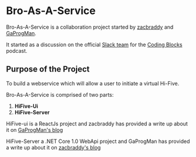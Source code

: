 # Bro-As-A-Service

Bro-As-A-Service is a collaboration project started by [zacbraddy](http://thereactionary.net/) and [GaProgMan](https://dotnetcore.gaprogman.com/).

It started as a discussion on the official [Slack team](https://codingblocks.slack.com) for the [Coding Blocks](http://www.codingblocks.net/) podcast.

## Purpose of the Project

To build a webservice which will allow a user to initiate a virtual Hi-Five.

Bro-As-A-Service is comprised of two parts:

1. **HiFive-Ui**
1. **HiFive-Server**

HiFive-ui is a ReactJs project and zacbraddy has provided a write up about it on [GaProgMan's blog](https://dotnetcore.gaprogman.com/2016/11/17/you-got-a-friend-in-me-building-a-react-front-end-friend-for-a-net-core-app/)

HiFive-Server a .NET Core 1.0 WebApi project and GaProgMan has provided a write up about it on [zacbraddy's blog](http://thereactionary.net/you-got-a-friend-in-me-building-a-net-core-backend-friend-for-a-react-app/)
